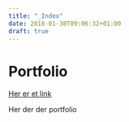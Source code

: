 ```yaml
---
title: "_Index"
date: 2018-01-30T09:06:32+01:00
draft: true
---
```


# Portfolio

[Her er et link](www.google.dk)

Her der der portfolio

